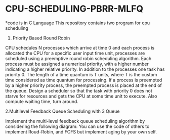 # CPU-SCHEDULING-PBRR-MLFQ
*code is in C Language
This repository contains two  program for cpu scheduling 
1. Priority Based Round Robin 

CPU schedules N processes which arrive at time 0 and each process is allocated the CPU for a specific user input time unit, processes are scheduled using a preemptive round robin scheduling algorithm. Each process must be assigned a numerical priority, with a higher number indicating a higher relative priority. In addition to the processes one task has priority 0. The length of a time quantum is T units, where T is the custom time considered as time quantum for processing. If a process is preempted by a higher priority process, the preempted process is placed at the end of the queue. Design a scheduler so that the task with priority 0 does not starve for resources and gets the CPU at some time unit to execute. Also compute waiting time, turn around.


2.Multilevel Feedback Queue Scheduling with 3 Queue

Implement the multi-level feedback queue scheduling algorithm by considering the following diagram: You can use the code of others to implement Roud-Robin, and FCFS but implement aging by your own self.
